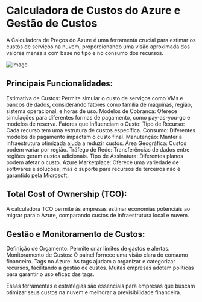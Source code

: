  # Calculadora de Custos do Azure e Gestão de Custos
A Calculadora de Preços do Azure é uma ferramenta crucial para estimar os custos de serviços na nuvem, proporcionando uma visão aproximada dos valores mensais com base no tipo e no consumo dos recursos.

![image](https://github.com/user-attachments/assets/bbe2e492-0e47-4839-8f6e-86c43d4186d6)


## Principais Funcionalidades:
Estimativa de Custos: Permite simular o custo de serviços como VMs e bancos de dados, considerando fatores como família de máquinas, região, sistema operacional, e horas de uso.
Modelos de Cobrança: Oferece simulações para diferentes formas de pagamento, como pay-as-you-go e modelos de reserva.
Fatores que Influenciam o Custo:
Tipo de Recurso: Cada recurso tem uma estrutura de custos específica.
Consumo: Diferentes modelos de pagamento impactam o custo final.
Manutenção: Manter a infraestrutura otimizada ajuda a reduzir custos.
Área Geográfica: Custos podem variar por região.
Tráfego de Rede: Transferências de dados entre regiões geram custos adicionais.
Tipo de Assinatura: Diferentes planos podem afetar o custo.
Azure Marketplace:
Oferece uma variedade de softwares e soluções, mas o suporte para recursos de terceiros não é garantido pela Microsoft.

## Total Cost of Ownership (TCO):
A calculadora TCO permite às empresas estimar economias potenciais ao migrar para o Azure, comparando custos de infraestrutura local e nuvem.

## Gestão e Monitoramento de Custos:
Definição de Orçamento: Permite criar limites de gastos e alertas.
Monitoramento de Custos: O painel fornece uma visão clara do consumo financeiro.
Tags no Azure:
As tags ajudam a organizar e categorizar recursos, facilitando a gestão de custos. Muitas empresas adotam políticas para garantir o uso eficaz das tags.

Essas ferramentas e estratégias são essenciais para empresas que buscam otimizar seus custos na nuvem e melhorar a previsibilidade financeira.

